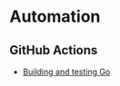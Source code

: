 # Automation

## GitHub Actions

* [Building and testing Go](https://docs.github.com/en/actions/automating-builds-and-tests/building-and-testing-go)

